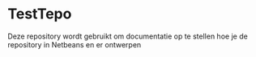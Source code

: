 # TestTepo
Deze repository wordt gebruikt om documentatie op te stellen hoe je de repository in Netbeans en er ontwerpen
